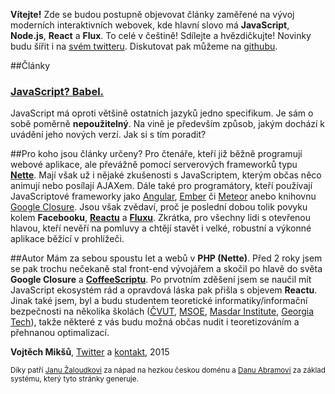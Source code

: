 **Vítejte!** Zde se budou postupně objevovat články zaměřené na vývoj moderních interaktivních webovek, kde hlavní slovo má **JavaScript**, **Node.js**, **React** a **Flux**. To celé v češtině! Sdílejte a hvězdičkujte! Novinky budu šířit i na [svém twitteru](http://twitter.com/vmiksu). Diskutovat pak můžeme na [githubu](http://github.com/tajo/javascript).

##Články
### **[JavaScript? Babel.](babel.html)**

JavaScript má oproti většině ostatních jazyků jedno specifikum. Je sám o sobě poměrně **nepoužitelný**. Na vině je především způsob, jakým dochází k uvádění jeho nových verzí. Jak si s tím poradit?

##Pro koho jsou články určeny?
Pro čtenáře, kteří již běžně programují webové aplikace, ale převážně pomocí serverových frameworků typu **[Nette](http://nette.org)**. Mají však už i nějaké zkušenosti s JavaScriptem, kterým občas něco animují nebo posílají AJAXem. Dále také pro programátory, kteří používají JavaScriptové frameworky jako [Angular](http://angularjs.org), [Ember](http://emberjs.com) či [Meteor](https://www.meteor.com) anebo knihovnu [Google Closure](https://developers.google.com/closure/). Jsou však zvědaví, proč je poslední dobou tolik povyku kolem **Facebooku**, **[Reactu](http://reactjs.com)** a **[Fluxu](https://facebook.github.io/flux/)**. Zkrátka, pro všechny lidi s otevřenou hlavou, kteří nevěří na pomluvy a chtějí stavět i velké, robustní a výkonné aplikace běžící v prohlížeči.

##Autor
Mám za sebou spoustu let a webů v **PHP (Nette)**. Před 2 roky jsem se pak trochu nečekaně stal front-end vývojářem a skočil po hlavě do světa **Google Closure** a **[CoffeeScriptu](http://coffeescript.org)**. Po prvotním zděšení jsem se naučil mít JavaScript ekosystém rád a opravdová láska pak přišla s objevem **Reactu**. Jinak také jsem, byl a budu studentem teoretické informatiky/informační bezpečnosti na několika školách ([ČVUT](http://fit.cvut.cz), [MSOE](http://msoe.edu), [Masdar Institute](http://masdar.ac.ae), [Georgia Tech](http://gatech.edu)), takže některé z vás budu možná občas nudit i teoretizováním a přehnanou optimalizací.

**Vojtěch Mikšů**, [Twitter](https://twitter.com/vmiksu) a [kontakt](http://miksu.cz), 2015

<small>Díky patří [Janu Žaloudkovi](http://janzaloudek.cz/) za nápad na hezkou českou doménu a [Danu Abramovi](http://github.com/gaearon) za základ systému, který tyto stránky generuje.</small>